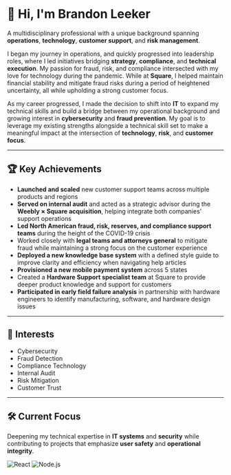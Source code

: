# 👋 Hi, I'm Brandon Leeker

A multidisciplinary professional with a unique background spanning **operations**, **technology**, **customer support**, and **risk management**.

I began my journey in operations, and quickly progressed into leadership roles, where I led initiatives bridging **strategy**, **compliance**, and **technical execution**. My passion for fraud, risk, and compliance intersected with my love for technology during the pandemic. While at **Square**, I helped maintain financial stability and mitigate fraud risks during a period of heightened uncertainty, all while upholding a strong customer focus.

As my career progressed, I made the decision to shift into **IT** to expand my technical skills and build a bridge between my operational background and growing interest in **cybersecurity** and **fraud prevention**. My goal is to leverage my existing strengths alongside a technical skill set to make a meaningful impact at the intersection of **technology**, **risk**, and **customer focus**.

---

## 🏆 Key Achievements

- **Launched and scaled** new customer support teams across multiple products and regions
- **Served on internal audit** and acted as a strategic advisor during the **Weebly × Square acquisition**, helping integrate both companies' support operations
- **Led North American fraud, risk, reserves, and compliance support teams** during the height of the COVID-19 crisis
- Worked closely with **legal teams and attorneys general** to mitigate fraud while maintaining a strong focus on the customer experience
- **Deployed a new knowledge base system** with a defined style guide to improve clarity and efficiency when navigating help articles
- **Provisioned a new mobile payment system** across 5 states
- Created a **Hardware Support specialist team** at Square to provide deeper product knowledge and support for customers
- **Participated in early field failure analysis** in partnership with hardware engineers to identify manufacturing, software, and hardware design issues

---

## 🔐 Interests

- Cybersecurity
- Fraud Detection
- Compliance Technology
- Internal Audit
- Risk Mitigation
- Customer Trust

---

## 🛠️ Current Focus

Deepening my technical expertise in **IT systems** and **security** while contributing to projects that emphasize **user safety** and **operational integrity**.


![React](https://img.shields.io/badge/React-61DAFB?style=flat&logo=react&logoColor=white)
![Node.js](https://img.shields.io/badge/Node.js-339933?style=flat&logo=node.js&logoColor=white)

